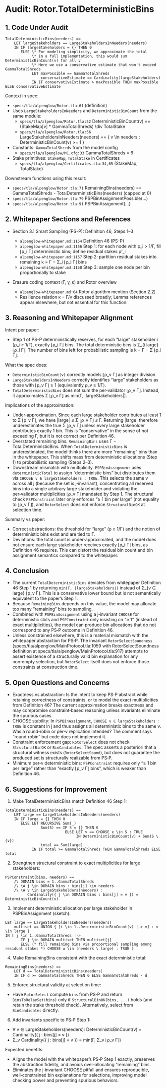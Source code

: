 # Audit: Rotor.TotalDeterministicBins

## 1. Code Under Audit

```
TotalDeterministicBins(needers) ==
    LET largeStakeholders == LargeStakeholdersInNeeders(needers)
    IN IF largeStakeholders = {} THEN 0
       ELSE \* For modeling simplicity, we approximate the total
            \* In a full implementation, this would sum DeterministicBinCount(v) for all v
            \* Here we use a conservative estimate that won't exceed GammaTotalShreds
            LET maxPossible == GammaTotalShreds
                conservativeEstimate == Cardinality(largeStakeholders)
            IN IF conservativeEstimate > maxPossible THEN maxPossible ELSE conservativeEstimate
```

Context in spec:
- `specs/tla/alpenglow/Rotor.tla:61` (definition)
- Uses `LargeStakeholdersInNeeders` and `DeterministicBinCount` from the same module:
  - `specs/tla/alpenglow/Rotor.tla:52` DeterministicBinCount(v) == (StakeMap[v] * GammaTotalShreds) \div TotalStake
  - `specs/tla/alpenglow/Rotor.tla:56` LargeStakeholdersInNeeders(needers) == { v \in needers : DeterministicBinCount(v) >= 1 }
- Constants: `GammaTotalShreds` from the model config
  - `specs/tla/alpenglow/MC.cfg:33` GammaTotalShreds = 6
- Stake primitives: `StakeMap`, `TotalStake` in Certificates
  - `specs/tla/alpenglow/Certificates.tla:34,65` (StakeMap, TotalStake)

Downstream functions using this result:
- `specs/tla/alpenglow/Rotor.tla:71` RemainingBins(needers) == GammaTotalShreds - TotalDeterministicBins(needers) (capped at 0)
- `specs/tla/alpenglow/Rotor.tla:79` PSPBinAssignmentPossible(...)
- `specs/tla/alpenglow/Rotor.tla:91` PSPBinAssignment(...)

## 2. Whitepaper Sections and References

- Section 3.1 Smart Sampling (PS-P): Definition 46, Steps 1–3
  - `alpenglow-whitepaper.md:1154` Definition 46 (PS-P)
  - `alpenglow-whitepaper.md:1156` Step 1: for each node with ρ_i > 1/Γ, fill ⌊ρ_i Γ⌋ deterministic bins; define residual stakes ρ'_i
  - `alpenglow-whitepaper.md:1157` Step 2: partition residual stakes into remaining k = Γ − Σ_i ⌊ρ_i Γ⌋ bins
  - `alpenglow-whitepaper.md:1158` Step 3: sample one node per bin proportionally to stake

- Erasure coding context (Γ, γ, κ) and Rotor overview
  - `alpenglow-whitepaper.md:64` Rotor algorithm mention (Section 2.2)
  - Resilience relation κ = Γ/γ discussed broadly; Lemma references appear elsewhere, but not essential for this function

## 3. Reasoning and Whitepaper Alignment

Intent per paper:
- Step 1 of PS-P deterministically reserves, for each “large” stakeholder i (ρ_i ≥ 1/Γ), exactly ⌊ρ_i Γ⌋ bins. The total deterministic bins is Σ_{i large} ⌊ρ_i Γ⌋. The number of bins left for probabilistic sampling is k = Γ − Σ ⌊ρ_i Γ⌋.

What the spec does:
- `DeterministicBinCount(v)` correctly models ⌊ρ_v Γ⌋ as integer division.
- `LargeStakeholdersInNeeders` correctly identifies “large” stakeholders as those with ⌊ρ_v Γ⌋ ≥ 1 (equivalently ρ_v ≥ 1/Γ).
- `TotalDeterministicBins` does not sum the per‑validator ⌊ρ_v Γ⌋. Instead, it approximates Σ ⌊ρ_v Γ⌋ as min(Γ, |largeStakeholders|).

Implications of the approximation:
- Under‑approximation. Since each large stakeholder contributes at least 1 to Σ ⌊ρ_v Γ⌋, we have |large| ≤ Σ ⌊ρ_v Γ⌋ ≤ Γ. Returning |large| therefore underestimates the true Σ ⌊ρ_v Γ⌋ unless every large stakeholder contributes exactly 1 bin. This is “conservative” in the sense of not exceeding Γ, but it is not correct per Definition 46.
- Overstated remaining bins. `RemainingBins` uses Γ − TotalDeterministicBins. When `TotalDeterministicBins` is underestimated, the model thinks there are more “remaining” bins than in the whitepaper. This shifts mass from deterministic allocations (Step 1) to probabilistic sampling (Steps 2–3).
- Downstream mismatch with multiplicity. `PSPBinAssignment` uses `deterministicTotal` to assign “deterministic bins” but distributes them via `CHOOSE v ∈ largeStakeholders : TRUE`. This selects the same v across all j (because the set is j‑invariant), concentrating all reserved bins into a single arbitrary large stakeholder and violating the per‑validator multiplicities ⌊ρ_v Γ⌋ mandated by Step 1. The structural check `PSPConstraint` later only enforces “≥ 1 bin per large” (not equality to ⌊ρ_v Γ⌋), and `RotorSelect` does not enforce `StructuralBinOK` at selection time.

Summary vs paper:
- Correct abstractions: the threshold for “large” (ρ ≥ 1/Γ) and the notion of deterministic bins exist and are tied to Γ.
- Deviations: the total count is under‑approximated, and the model does not ensure each large stakeholder receives exactly ⌊ρ_i Γ⌋ bins, as Definition 46 requires. This can distort the residual bin count and bin assignment semantics compared to the whitepaper.

## 4. Conclusion

- The current `TotalDeterministicBins` deviates from whitepaper Definition 46 Step 1 by returning `min(Γ, |largeStakeholders|)` instead of Σ_{v ∈ large} ⌊ρ_v Γ⌋. This is a conservative lower bound but is not semantically equivalent to the paper’s Step 1.
- Because `RemainingBins` depends on this value, the model may allocate too many “remaining” bins to sampling.
- Combined with `PSPBinAssignment` using a j‑invariant `CHOOSE` for deterministic slots and `PSPConstraint` only insisting on “≥ 1” (instead of exact multiplicities), the model can produce bin allocations that do not correspond to any PS‑P outcome in Definition 46.
- Unless constrained elsewhere, this is a material mismatch with the whitepaper abstraction for PS‑P. The invariant `RotorSelectSoundness` (specs/tla/alpenglow/MainProtocol.tla:1059 with RotorSelectSoundness definition at specs/tla/alpenglow/MainProtocol.tla:917) attempts to assert existence of a structurally valid bin explanation for any non‑empty selection, but `RotorSelect` itself does not enforce those constraints at construction time.

## 5. Open Questions and Concerns

- Exactness vs abstraction: Is the intent to keep PS‑P abstract while retaining correctness of constraints, or to model the exact multiplicities from Definition 46? The current approximation breaks exactness and may compromise constraint‑based reasoning unless invariants eliminate the spurious cases.
- CHOOSE stability: In `PSPBinAssignment`, `CHOOSE v ∈ largeStakeholders : TRUE` is constant in j and thus assigns all deterministic bins to the same v. Was a round‑robin or per‑v replication intended? The comment says “round‑robin” but code does not implement it.
- Constraint enforcement gap: `RotorSelect` does not check `StructuralBinOK` or `BinCandidates`. The spec asserts a posteriori that a structural witness exists (`RotorSelectSound`), but does not guarantee the produced set is structurally realizable from PS‑P.
- Minimum per‑v deterministic bins: `PSPConstraint` requires only “≥ 1 bin per large” rather than “exactly ⌊ρ_v Γ⌋ bins”, which is weaker than Definition 46.

## 6. Suggestions for Improvement

1) Make TotalDeterministicBins match Definition 46 Step 1:

```
TotalDeterministicBins(needers) ==
    LET large == LargeStakeholdersInNeeders(needers)
    IN IF large = {} THEN 0
       ELSE LET RECURSIVE Sum(_)
                Sum(S) == IF S = {} THEN 0
                           ELSE LET v == CHOOSE x \in S : TRUE
                                IN DeterministicBinCount(v) + Sum(S \ {v})
                total == Sum(large)
            IN IF total >= GammaTotalShreds THEN GammaTotalShreds ELSE total
```

2) Strengthen structural constraint to exact multiplicities for large stakeholders:

```
PSPConstraint(bins, needers) ==
    /\ DOMAIN bins = 1..GammaTotalShreds
    /\ \A j \in DOMAIN bins : bins[j] \in needers
    /\ \A v \in LargeStakeholders(needers) :
          Cardinality({ j \in DOMAIN bins : bins[j] = v }) = DeterministicBinCount(v)
```

3) Implement deterministic allocation per large stakeholder in PSPBinAssignment (sketch):

```
LET large == LargeStakeholdersInNeeders(needers)
    multiset == UNION { [i \in 1..DeterministicBinCount(v) |-> v] : v \in large }
IN [ j \in 1..GammaTotalShreds |->
       IF j \in DOMAIN multiset THEN multiset[j]
       ELSE (* fill remaining bins via proportional sampling among residual stakes *) CHOOSE w \in (needers \ large) : TRUE ]
```

4) Make RemainingBins consistent with the exact deterministic total:

```
RemainingBins(needers) ==
    LET d == TotalDeterministicBins(needers)
    IN IF d >= GammaTotalShreds THEN 0 ELSE GammaTotalShreds - d
```

5) Enforce structural validity at selection time:
- Have `RotorSelect` compute `bins` from PS‑P and return `BinsToRelaySet(bins)` only if `StructuralBinOK(bins, ...)` holds (and retain the stake threshold check). Alternatively, select from `BinCandidates` directly.

6) Add invariants specific to PS‑P Step 1:
- ∀ v ∈ LargeStakeholders(needers): DeterministicBinCount(v) = Cardinality({ j : bins[j] = v })
- Σ_v Cardinality({ j : bins[j] = v }) = min(Γ, Σ_v ⌊ρ_v Γ⌋)

Expected benefits:
- Aligns the model with the whitepaper’s PS‑P Step 1 exactly, preserves the abstraction fidelity, and avoids over‑allocating “remaining” bins.
- Eliminates the j‑invariant CHOOSE pitfall and ensures reproducible, well‑constrained bin explanations for selections, improving model checking power and preventing spurious behaviors.

